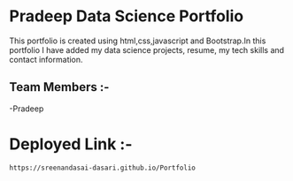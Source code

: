 # Pradeep  Data Science Portfolio
<!-- Pradeep Portfolio -->

 This portfolio is created using html,css,javascript and Bootstrap.In this portfolio I have added my data science projects, resume, my tech skills and contact information.
    
  ## Team Members :-
  -Pradeep
  
  # Deployed Link :-
    https://sreenandasai-dasari.github.io/Portfolio
    
  


